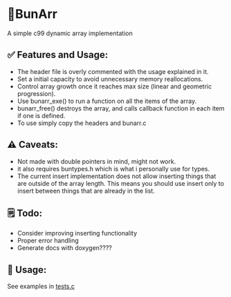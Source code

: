 # 🐇BunArr
A simple c99 dynamic array implementation

## ✅ Features and Usage:

- The header file is overly commented with the usage explained in it.
- Set a initial capacity to avoid unnecessary memory reallocations.
- Control array growth once it reaches max size (linear and geometric progression).
- Use bunarr_exe() to run a function on all the items of the array.
- bunarr_free() destroys the array, and calls callback function in each item if one is defined.
- To use simply copy the headers and bunarr.c

## ⚠️  Caveats:

- Not made with double pointers in mind, might not work.
- it also requires buntypes.h which is what i personally use for types.
- The current insert implementation does not allow inserting things that are outside of the array length.
This means you should use insert only to insert between things that are already in the list.

## 🗒️ Todo:
- Consider improving inserting functionality
- Proper error handling
- Generate docs with doxygen????

## 💾 Usage:
See examples in [tests.c](tests.c)
